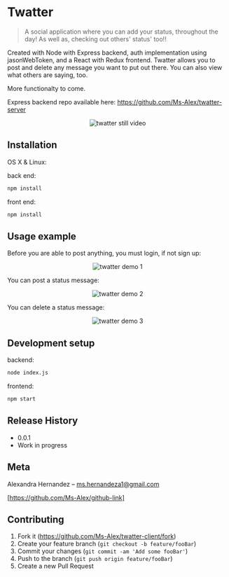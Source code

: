 # Twatter
> A social application where you can add your status, throughout the day! As well as, checking out others' status' too!!

Created with Node with Express backend, auth implementation using jasonWebToken, and a React with Redux frontend. Twatter allows you to post and delete any message you want to put out there. You can also view what others are saying, too.

More functionalty to come.

Express backend repo available here: https://github.com/Ms-Alex/twatter-server

<p align="center">
<img src="https://media.giphy.com/media/9zZKRCMpAuFLphtPgE/giphy.gif" alt="twatter still video">
</p>


## Installation

OS X & Linux:

back end:
```sh
npm install
```

front end:
```sh
npm install
```

## Usage example

Before you are able to post anything, you must login, if not sign up: 

<p align="center">
<img src="https://media.giphy.com/media/3ddZTKKzj7AeYgQIjd/giphy.gif" alt="twatter demo 1">
</p>


You can post a status message:

<p align="center">
<img src="https://media.giphy.com/media/yv17RtHHRqBNiabyTu/giphy.gif" alt="twatter demo 2">
</p>


You can delete a status message:

<p align="center">
<img src="https://media.giphy.com/media/MU3dwOpt9pdNWnpQgV/giphy.gif" alt="twatter demo 3">
</p>


## Development setup

backend: 
```sh
node index.js
```

frontend:
```sh
npm start
```

## Release History

* 0.0.1
* Work in progress

## Meta

Alexandra Hernandez – ms.hernandeza1@gmail.com

[https://github.com/Ms-Alex/github-link]

## Contributing

1. Fork it (<https://github.com/Ms-Alex/twatter-client/fork>)
2. Create your feature branch (`git checkout -b feature/fooBar`)
3. Commit your changes (`git commit -am 'Add some fooBar'`)
4. Push to the branch (`git push origin feature/fooBar`)
5. Create a new Pull Request
